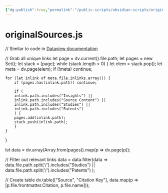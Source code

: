 ```yaml
---
{"dg-publish":true,"permalink":"/public-scripts/obsidian-scripts/original-sources-js/"}
---
```



<div class="transclusion internal-embed is-loaded"><div class="markdown-embed">

<div class="markdown-embed-title">

# originalSources.js

</div>


// Similar to code in [Dataview documentation](https://blacksmithgu.github.io/obsidian-dataview/api/code-examples/#find-all-direct-and-indirectly-linked-pages)

// Grab all unique links
let page = dv.current().file.path;
let pages = new Set();
let stack = [page];
while (stack.length > 0) {
    let elem = stack.pop();
    let meta = dv.page(elem);
    if (!meta) continue;

    for (let inlink of meta.file.inlinks.array()) {
        if (pages.has(inlink.path)) continue;

        if (
        inlink.path.includes("Insights") ||
        inlink.path.includes("Source Content") ||
        inlink.path.includes("Studies") ||
        inlink.path.includes("Patents")     
        ) {
        pages.add(inlink.path);
        stack.push(inlink.path);
        }
    }
}

let data = dv.array(Array.from(pages)).map(p => dv.page(p));


// FIlter out relevant links
data = data.filter(data => 
	data.file.path.split('/').includes("Studies") ||
	data.file.path.split('/').includes("Patents")
	);


// Create table
dv.table(["Source", "Citation Key"], data.map(p => [p.file.frontmatter.Citation, p.file.name]));

</div></div>
